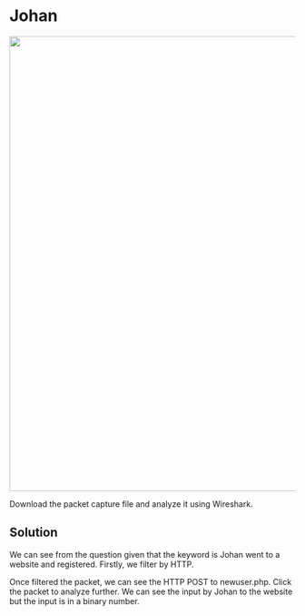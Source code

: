 # Johan
<div align ="center">
<img src="https://github.com/Isyraff/3108CTF-Writeup/assets/107107155/110c99f3-2f1e-4310-9e81-392bdd495d23" width = "800" >
</div>

Download the packet capture file and analyze it using Wireshark.

## Solution
We can see from the question given that the keyword is Johan went to a website and registered. Firstly,
we filter by HTTP.


Once filtered the packet, we can see the HTTP POST to newuser.php. Click the packet to analyze further.
We can see the input by Johan to the website but the input is in a binary number. 
